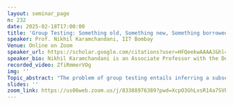 ```yaml
---
layout: seminar_page
n: 232
date: 2025-02-18T17:00:00
title: 'Group Testing: Something old, Something new, Something borrowed'
speaker: Prof. Nikhil Karamchandani, IIT Bombay
Venue: Online on Zoom
speaker_url: https://scholar.google.com/citations?user=HFQeekwAAAAJ&hl=en
speaker_bio: Nikhil Karamchandani is an Associate Professor with the Department of Electrical Engineering, IIT Bombay. He received the Ph.D. degree from the Department of Electrical and Computer Engineering, University of California at San Diego. He was a postdoctoral scholar with the University of California at Los Angeles and the Information Theory and Applications (ITA) Center, University of California at San Diego. His research interests include networks, information and coding theory, and statistical learning.
recorded_video: ZfiRmmerVOg
img: ''
Topic_abstract: "The problem of group testing entails inferring a subset of defective items from a (much larger) population, using as few 'pooled tests' as possible. Each pooled test specifies a subset of the items and produces a binary outcome: 'negative' if all the items selected in the test are non-defective, and 'positive' otherwise. While the original motivation for group testing was medical testing, it has since found application across a wide variety of scenarios including wireless communications, DNA sequencing, neighbour discovery, and network tomography. We review some of the main results in group testing and then introduce a new variation of the problem ('cascaded group testing') where each test is specified by an ordered subset of items, and returns the first defective item in the specified order."
slides: ''
zoom_link: https://us06web.zoom.us/j/83388976389?pwd=XcpO3GhLxsR14a7SVbPx33HQQa1jbt.1
---
```


